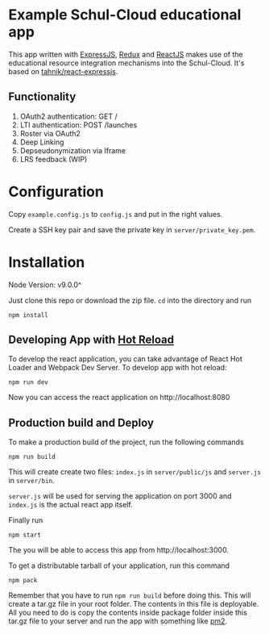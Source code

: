 # Example Schul-Cloud educational app
This app written with [ExpressJS], [Redux] and [ReactJS] makes use of the educational resource integration mechanisms into the Schul-Cloud. It's based on [tahnik/react-expressjs](https://github.com/tahnik/react-expressjs).

## Functionality
1. OAuth2 authentication: GET /
2. LTI authentication: POST /launches
3. Roster via OAuth2
4. Deep Linking
5. Depseudonymization via Iframe
6. LRS feedback (WIP)

# Configuration

Copy `example.config.js` to `config.js` and put in the right values.

Create a SSH key pair and save the private key in `server/private_key.pem`.

# Installation

Node Version: v9.0.0^

Just clone this repo or download the zip file. `cd` into the directory and run

    npm install

## Developing App with [Hot Reload]
To develop the react application, you can take advantage of React Hot Loader and Webpack Dev Server. To develop app with hot reload:

    npm run dev

Now you can access the react application on http://localhost:8080

## Production build and Deploy
To make a production build of the project, run the following commands

    npm run build
  
This will create create two files: `index.js` in `server/public/js` and `server.js` in `server/bin`.

`server.js` will be used for serving the application on port 3000 and `index.js` is the actual react app itself.

Finally run

    npm start

The you will be able to access this app from http://localhost:3000.

To get a distributable tarball of your application, run this command

    npm pack

Remember that you have to run `npm run build` before doing this. This will create a tar.gz file in your root folder. The contents in this file is deployable. All you need to do is copy the contents inside package folder inside this tar.gz file to your server and run the app with something like [pm2].


[ReactJS]: <https://facebook.github.io/react/>
[Babel]: <https://babeljs.io/>
[Webpack]: <https://webpack.github.io/>
[React Router v4]: <https://reacttraining.com/react-router/>
[Hot Reload]: <https://stackoverflow.com/questions/41428954>
[ExpressJS]: <http://expressjs.com/>
[Redux]: <http://redux.js.org/>
[pm2]: <https://github.com/Unitech/pm2>
[article]: <https://medium.com/@tahnik.mstsn/reactjs-expressjs-with-hot-reloading-and-server-side-rendering-901a01ea2711>
